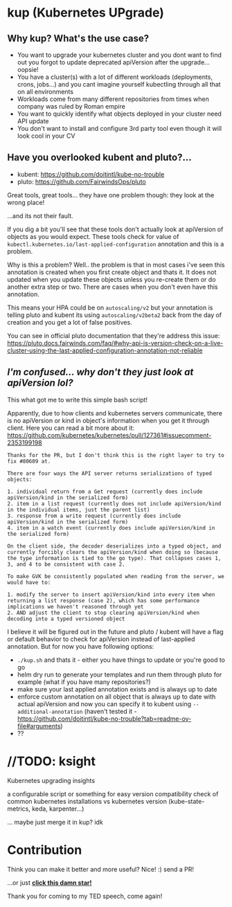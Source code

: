 # kup (Kubernetes UPgrade)

## Why kup? What's the use case?

* You want to upgrade your kubernetes cluster and you dont want to find out you forgot to update deprecated apiVersion after the upgrade... oopsie!
* You have a cluster(s) with a lot of different workloads (deployments, crons, jobs...) and you cant imagine yourself kubectling through all that on all environments
* Workloads come from many different repositories from times when company was ruled by Roman empire
* You want to quickly identify what objects deployed in your cluster need API update
* You don't want to install and configure 3rd party tool even though it will look cool in your CV

## Have you overlooked kubent and pluto?...

* kubent: https://github.com/doitintl/kube-no-trouble
* pluto: https://github.com/FairwindsOps/pluto

Great tools, great tools... they have one problem though: they look at the wrong place! 

...and its not their fault. 

If you dig a bit you'll see that these tools don't actually look at apiVersion of objects as you would expect. These tools check for value of `kubectl.kubernetes.io/last-applied-configuration` annotation and this is a problem.

Why is this a problem? Well.. the problem is that in most cases i've seen this annotation is created when you first create object and thats it. It does not updated when you update these objects unless you re-create them or do another extra step or two. There are cases when you don't even have this annotation.

This means your HPA could be on `autoscaling/v2` but your annotation is telling pluto and kubent its using `autoscaling/v2beta2` back from the day of creation and you get a lot of false positives.

You can see in official pluto documentation that they're address this issue: https://pluto.docs.fairwinds.com/faq/#why-api-is-version-check-on-a-live-cluster-using-the-last-applied-configuration-annotation-not-reliable

## __*I'm confused... why don't they just look at apiVersion lol?*__

This what got me to write this simple bash script!

Apparently, due to how clients and kubernetes servers communicate, there is no apiVersion or kind in object's information when you get it through client. Here you can read a bit more about it: https://github.com/kubernetes/kubernetes/pull/127361#issuecomment-2353199198

```
Thanks for the PR, but I don't think this is the right layer to try to fix #80609 at.

There are four ways the API server returns serializations of typed objects:

1. individual return from a Get request (currently does include apiVersion/kind in the serialized form)
2. item in a list request (currently does not include apiVersion/kind in the individual items, just the parent list)
3. response from a write request (currently does include apiVersion/kind in the serialized form)
4. item in a watch event (currently does include apiVersion/kind in the serialized form)

On the client side, the decoder deserializes into a typed object, and currently forcibly clears the apiVersion/kind when doing so (because the type information is tied to the go type). That collapses cases 1, 3, and 4 to be consistent with case 2.

To make GVK be consistently populated when reading from the server, we would have to:

1. modify the server to insert apiVersion/kind into every item when returning a list response (case 2), which has some performance implications we haven't reasoned through yet
2. AND adjust the client to stop clearing apiVersion/kind when decoding into a typed versioned object
```


I believe it will be figured out in the future and pluto / kubent will have a flag or default behavior to check for apiVersion instead of last-applied annotation. But for now you have following options:

* `./kup.sh` and thats it - either you have things to update or you're good to go
* helm dry run to generate your templates and run them through pluto for example (what if you have many repositories?)
* make sure your last applied annotation exists and is always up to date
* enforce custom annotation on all object that is always up to date with actual apiVersion and now you can specify it to kubent using `--additional-annotation` (haven't tested it - https://github.com/doitintl/kube-no-trouble?tab=readme-ov-file#arguments)
* ??

# //TODO: ksight
Kubernetes upgrading insights

a configurable script or something for easy version compatibility check of common kubernetes installations vs kubernetes version (kube-state-metrics, keda, karpenter...)

... maybe just merge it in kup? idk

# Contribution
Think you can make it better and more useful? Nice! :) send a PR!

...or just <u>__click this damn star!__</u> 

Thank you for coming to my TED speech, come again!